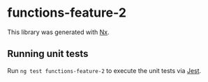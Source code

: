 # functions-feature-2

This library was generated with [Nx](https://nx.dev).

## Running unit tests

Run `ng test functions-feature-2` to execute the unit tests via [Jest](https://jestjs.io).
